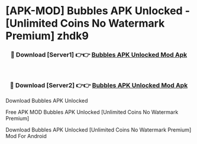 # [APK-MOD] Bubbles APK Unlocked - [Unlimited Coins No Watermark Premium] zhdk9



<div align="center">
<h3>🔴 Download [Server1] 👉👉 <a href="https://momento.my/?title=Bubbles_APK_Unlocked">Bubbles APK Unlocked Mod Apk</a></h3><br>

<h3>🔴 Download [Server2] 👉👉 <a href="https://momento.my/?title=Bubbles_APK_Unlocked">Bubbles APK Unlocked Mod Apk</a></h3>
</div>



Download Bubbles APK Unlocked 

Free APK MOD Bubbles APK Unlocked [Unlimited Coins No Watermark Premium]

Download Bubbles APK Unlocked [Unlimited Coins No Watermark Premium] Mod For Android
